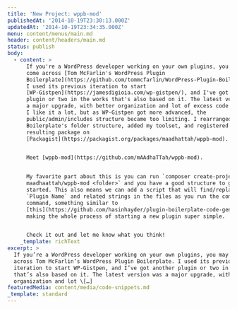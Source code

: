 ```yaml
---
title: 'New Project: wppb-mod'
publishedAt: '2014-10-19T23:30:13.000Z'
updatedAt: '2014-10-19T23:34:35.000Z'
menu: content/menus/main.md
header: content/headers/main.md
status: publish
body:
  - content: >
      If you're a WordPress developer working on your own plugins, you may have
      come across [Tom McFarlin's WordPress Plugin
      Boilerplate](https://github.com/tommcfarlin/WordPress-Plugin-Boilerplate).
      I used its previous iteration to start
      [WP-Gistpen](https://jamesdigioia.com/wp-gistpen/), and I've got another
      plugin or two in the works that's also based on it. The latest version was
      a major upgrade, with better organization and lot of excess code removed.
      I like it a lot, but as WP-Gistpen got more advanced, the
      public/admin/includes structure became too limiting. I rearranged the
      Boilerplate's folder structure, added my toolset, and registered the
      resulting package on
      [Packagist](https://packagist.org/packages/maadhattah/wppb-mod).


      Meet [wppb-mod](https://github.com/mAAdhaTTah/wppb-mod).


      My favorite part about this is you can run `composer create-project
      maadhaattah/wppb-mod <folder>` and you have a good structure to get
      started. This also means we can add a script that will find/replace the
      `Plugin Name` and related strings in the files as you run the composer
      command, something similar to
      [this](https://github.com/hasinhayder/plugin-boilerplate-code-generator/blob/master/index.php),
      making the whole process of starting a new plugin super simple.


      Check it out and let me know what you think!
    _template: richText
excerpt: >
  If you’re a WordPress developer working on your own plugins, you may have come
  across Tom McFarlin’s WordPress Plugin Boilerplate. I used its previous
  iteration to start WP-Gistpen, and I’ve got another plugin or two in the works
  that’s also based on it. The latest version was a major upgrade, with better
  organization and lot \[…]
featuredMedia: content/media/code-snippets.md
_template: standard
---
```


